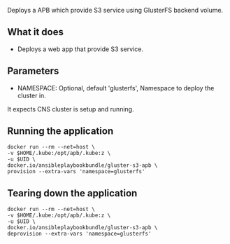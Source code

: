 Deploys a APB which provide S3 service using GlusterFS backend volume.

## What it does
* Deploys a web app that provide S3 service.

## Parameters
* NAMESPACE: Optional, default 'glusterfs', Namespace to deploy the cluster in.

It expects CNS cluster is setup and running.

## Running the application
```
docker run --rm --net=host \
-v $HOME/.kube:/opt/apb/.kube:z \
-u $UID \
docker.io/ansibleplaybookbundle/gluster-s3-apb \
provision --extra-vars 'namespace=glusterfs'
```

## Tearing down the application
```
docker run --rm --net=host \
-v $HOME/.kube:/opt/apb/.kube:z \
-u $UID \
docker.io/ansibleplaybookbundle/gluster-s3-apb \
deprovision --extra-vars 'namespace=glusterfs'
```
